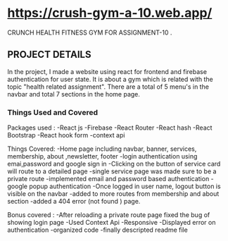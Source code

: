 # https://crush-gym-a-10.web.app/

CRUNCH HEALTH FITNESS GYM FOR ASSIGNMENT-10 .

## PROJECT DETAILS

In the project, I made a website using react for frontend and firebase authentication for user state. It is about a gym which is related with the topic "health related assignment". There are a total of 5 menu's in the navbar and total 7 sections in the home page.

### Things Used and Covered

Packages used :
-React js
-Firebase
-React Router
-React hash
-React Bootstrap
-React hook form
-context api

Things Covered:
-Home page including navbar, banner, services, membership, about ,newsletter, footer
-login authentication using emai,password and google sign in
-Clicking on the button of service card will route to a detailed page
-single service page was made sure to be a private route
-implemented email and password based authentication
-google popup authentication
-Once logged in user name, logout button is visible on the navbar
-added to more routes from membership and about section
-added a 404 error (not found ) page.

Bonus covered :
-After reloading a private route page fixed the bug of showing login page
-Used Context Api
-Responsive
-Displayed error on authentication
-organized code
-finally descripted readme file

